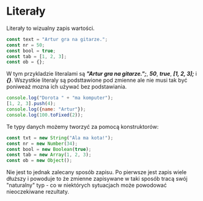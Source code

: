 # Literały

Literały to wizualny zapis wartości.

```js
const text = "Artur gra na gitarze.";
const nr = 50;
const bool = true;
const tab = [1, 2, 3];
const ob = {};
```

W tym przykladzie literalami są ***"Artur gra na gitarze.";***, ***50***, ***true***, ***[1, 2, 3];*** i ***{}***. Wszystkie literaly są podsttawione pod zmienne ale nie musi tak być poniweaż mozna ich używać bez podstawiania.

```js
console.log("Dorota " + "ma komputer");
[1, 2, 3].push(4);
console.log({name: "Artur"});
console.log(100.toFixed(2));
```

Te typy danych możemy tworzyć za pomocą konstruktorów:

```js
const txt = new String("Ala ma kota!");
const nr = new Number(34);
const bool = new Boolean(true);
const tab = new Array(1, 2, 3);
const ob = new Object();
```

Nie jest to jednak zalecany sposób zapisu. Po pierwsze jest zapis wiele dłuższy i powoduje to że zmienne zapisywane w taki sposób  tracą swój "naturalny" typ - co w niektórych sytuacjach może powodować nieoczekiwane rezultaty.